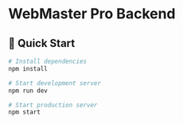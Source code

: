 # WebMaster Pro Backend

## 🚀 Quick Start

```bash
# Install dependencies
npm install

# Start development server
npm run dev

# Start production server
npm start
